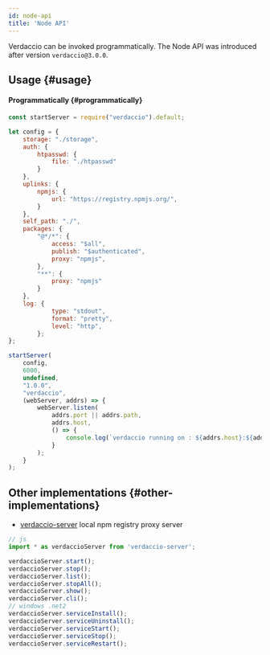 ```yaml
---
id: node-api
title: 'Node API'
---
```


Verdaccio can be invoked programmatically. The Node API was introduced after version `verdaccio@3.0.0`.

## Usage {#usage}

#### Programmatically {#programmatically}

```js
const startServer = require("verdaccio").default;

let config = {
    storage: "./storage",
    auth: {
        htpasswd: {
            file: "./htpasswd"
        }
    },
    uplinks: {
        npmjs: {
            url: "https://registry.npmjs.org/",
        }
    },
    self_path: "./",
    packages: {
        "@*/*": {
            access: "$all",
            publish: "$authenticated",
            proxy: "npmjs",
        },
        "**": {
            proxy: "npmjs"
        }
    },
    log: {
            type: "stdout",
            format: "pretty",
            level: "http",
        };
};

startServer(
    config,
    6000,
    undefined,
    "1.0.0",
    "verdaccio",
    (webServer, addrs) => {
        webServer.listen(
            addrs.port || addrs.path,
            addrs.host,
            () => {
                console.log(`verdaccio running on : ${addrs.host}:${addrs.port}`);
            }
        );
    }
);
```

## Other implementations {#other-implementations}

- [verdaccio-server](https://github.com/boringame/verdaccio-server) local npm registry proxy server

```js
// js
import * as verdaccioServer from 'verdaccio-server';

verdaccioServer.start();
verdaccioServer.stop();
verdaccioServer.list();
verdaccioServer.stopAll();
verdaccioServer.show();
verdaccioServer.cli();
// windows .net2
verdaccioServer.serviceInstall();
verdaccioServer.serviceUninstall();
verdaccioServer.serviceStart();
verdaccioServer.serviceStop();
verdaccioServer.serviceRestart();
```
